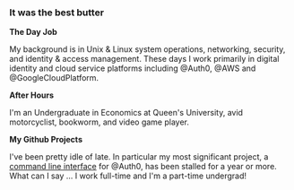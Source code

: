 ### It was the best butter

<!--
**dmark/dmark** is a ✨ _special_ ✨ repository because its `README.md` (this file) appears on your GitHub profile.

Here are some ideas to get you started:

- 🔭 I’m currently working on ...
- 🌱 I’m currently learning ...
- 👯 I’m looking to collaborate on ...
- 🤔 I’m looking for help with ...
- 💬 Ask me about ...
- 📫 How to reach me: ...
- 😄 Pronouns: ...
- ⚡ Fun fact: ...
-->

__The Day Job__

My background is in Unix & Linux system operations, networking, security, and identity & access management. These days I work primarily in digital identity and cloud service platforms including @Auth0, @AWS and @GoogleCloudPlatform.

__After Hours__

I'm an Undergraduate in Economics at Queen's University, avid motorcyclist, bookworm, and video game player.

__My Github Projects__

I've been pretty idle of late. In particular my most significant project, a [command line interface](https://github.com/dmark/authzero) for @Auth0, has been stalled for a year or more. What can I say ... I work full-time and I'm a part-time undergrad!
